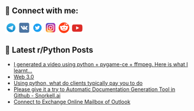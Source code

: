 ## 🔎 Connect with me:
[<img src="https://github.com/bullbesh/bullbesh/blob/main/images/Telegram.png" width="32" height="32" />](https://t.me/bullbesh)
[<img src="https://github.com/bullbesh/bullbesh/blob/main/images/VK.png" width="32" height="32" />](https://vk.com/bullbesh)
[<img src="https://github.com/bullbesh/bullbesh/blob/main/images/Twitter.png" width="32" height="32" />](https://twitter.com/bullbesh1)
[<img src="https://github.com/bullbesh/bullbesh/blob/main/images/Instagram.png" width="32" height="32" />](https://www.instagram.com/bullbesh)
[<img src="https://github.com/bullbesh/bullbesh/blob/main/images/Reddit.png" width="32" height="32" />](https://www.reddit.com/user/bullbesh)
[<img src="https://github.com/bullbesh/bullbesh/blob/main/images/YouTube.png" width="32" height="32" />](https://www.youtube.com/channel/UCtfjRs6uzgq5mfm8S06WTcg)

## 📕 Latest r/Python Posts
<!-- BLOG-POST-LIST:START -->
- [I generated a video using python + pygame-ce + ffmpeg. Here is what I learnt...](https://www.reddit.com/r/Python/comments/17vpq40/i_generated_a_video_using_python_pygamece_ffmpeg/)
- [Web 3.0](https://www.reddit.com/r/Python/comments/17vpfhy/web_30/)
- [Using python, what do clients typically pay you to do](https://www.reddit.com/r/Python/comments/17vovtf/using_python_what_do_clients_typically_pay_you_to/)
- [Please give it a try to Automatic Documentation Generation Tool in Github - Snorkell.ai](https://www.reddit.com/r/Python/comments/17vmj43/please_give_it_a_try_to_automatic_documentation/)
- [Connect to Exchange Online Mailbox of Outlook](https://www.reddit.com/r/Python/comments/17vju3o/connect_to_exchange_online_mailbox_of_outlook/)
<!-- BLOG-POST-LIST:END -->
